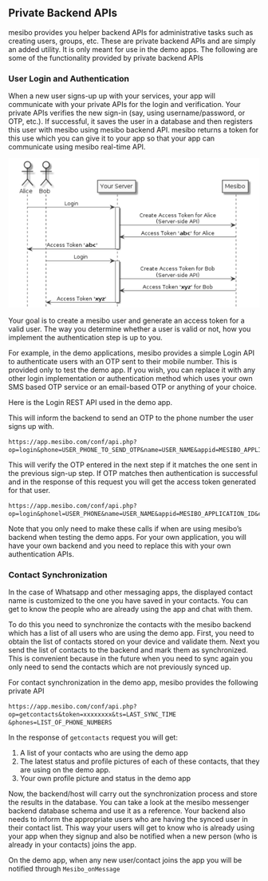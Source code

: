 

## Private Backend APIs

mesibo provides you helper backend APIs for administrative tasks such as creating users, groups, etc. These are private backend APIs and are simply an added utility. It is only meant for use in the demo apps.  The following are some of the functionality provided by private backend APIs

### User Login and Authentication

When a new user signs-up up with your services, your app will communicate with your private APIs for the login and verification. Your private APIs verifies the new sign-in (say, using username/password, or OTP, etc.). If successful, it saves the user in a database and then registers this user with mesibo using mesibo backend API. mesibo returns a token for this use which you can give it to your app so that your app can communicate using mesibo real-time API.

![mesibo login](login_token.png)

Your goal is to create a mesibo user and generate an access token for a valid user. The way you determine whether a user is valid or not, how you implement the authentication step is up to you. 

For example, in the demo applications, mesibo provides a simple Login API to authenticate users with an OTP sent to their mobile number. This is provided only to test the demo app. If you wish, you can replace it with any other login implementation or authentication method which uses your own SMS based OTP service or an email-based OTP or anything of your choice.

Here is the Login REST API used in the demo app.

This will inform the backend to send an OTP to the phone number the user signs up with.
```
https://app.mesibo.com/conf/api.php? op=login&phone=USER_PHONE_TO_SEND_OTP&name=USER_NAME&appid=MESIBO_APPLICATION_ID
```

This will verify the OTP entered in the next step if it matches the one sent in the previous sign-up step. If OTP matches then authentication is successful and in the response of this request you will get the access token generated for that user.
```
https://app.mesibo.com/conf/api.php?op=login&phonel=USER_PHONE&name=USER_NAME&appid=MESIBO_APPLICATION_ID&code=OTP_RECEIVED_ON_PHONE
```
Note that you only need to make these calls if when are using mesibo’s backend when testing the demo apps. For your own application, you will have your own backend and you need to replace this with your own authentication APIs. 


### Contact Synchronization
In the case of Whatsapp and other messaging apps, the displayed contact name is customized to the one you have saved in your contacts. You can get to know the people who are already using the app and chat with them. 

To do this you need to synchronize the contacts with the mesibo backend which has a list of all users who are using the demo app. First, you need to obtain the list of contacts stored on your device and validate them. Next you send the list of contacts to the backend and mark them as synchronized. This is convenient because in the future when you need to sync again you only need to send the contacts which are not previously synced up.


For contact synchronization in the demo app, mesibo provides the following private API
```
https://app.mesibo.com/conf/api.php?op=getcontacts&token=xxxxxxxx&ts=LAST_SYNC_TIME &phones=LIST_OF_PHONE_NUMBERS
``` 

In the response of `getcontacts` request you will get:
1. A list of your contacts who are using the demo app
2. The latest status and profile pictures of each of these contacts, that they are using on the demo app. 
3. Your own profile picture and status in the demo app

Now, the backend/host will carry out the synchronization process and store the results in the database. You can take a look at the mesibo messenger backend database schema and use it as a reference. Your backend also needs to inform the appropriate users who are having the synced user in their contact list. This way your users will get to know who is already using your app when they signup and also be notified when a new person (who is already in your contacts) joins the app.

On the demo app, when any new user/contact joins the app you will be notified through `Mesibo_onMessage`









